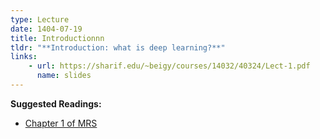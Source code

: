 ```yaml
---
type: Lecture
date: 1404-07-19
title: Introductionnn
tldr: "**Introduction: what is deep learning?**"
links: 
    - url: https://sharif.edu/~beigy/courses/14032/40324/Lect-1.pdf
      name: slides
---
```

**Suggested Readings:**
- [Chapter 1 of MRS](https://nlp.stanford.edu/IR-book/pdf/01bool.pdf)

